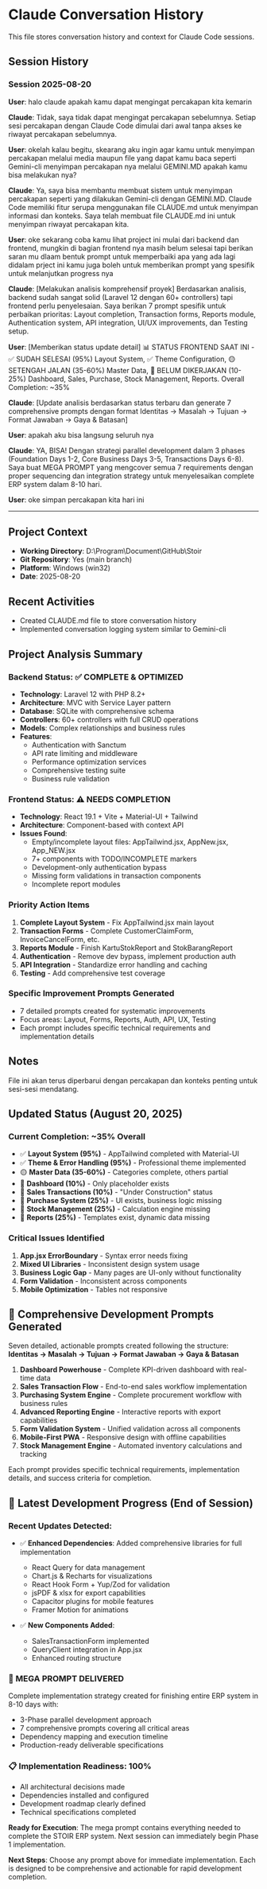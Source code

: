 # Claude Conversation History

This file stores conversation history and context for Claude Code sessions.

## Session History

### Session 2025-08-20

**User**: halo claude apakah kamu dapat mengingat percakapan kita kemarin

**Claude**: Tidak, saya tidak dapat mengingat percakapan sebelumnya. Setiap sesi percakapan dengan Claude Code dimulai dari awal tanpa akses ke riwayat percakapan sebelumnya.

**User**: okelah kalau begitu, skearang aku ingin agar kamu untuk menyimpan percakapan melalui media maupun file yang dapat kamu baca seperti Gemini-cli menyimpan percakapan nya melalui GEMINI.MD apakah kamu bisa melakukan nya?

**Claude**: Ya, saya bisa membantu membuat sistem untuk menyimpan percakapan seperti yang dilakukan Gemini-cli dengan GEMINI.MD. Claude Code memiliki fitur serupa menggunakan file CLAUDE.md untuk menyimpan informasi dan konteks. Saya telah membuat file CLAUDE.md ini untuk menyimpan riwayat percakapan kita.

**User**: oke sekarang coba kamu lihat project ini mulai dari backend dan frontend, mungkin di bagian frontend nya masih belum selesai tapi berikan saran mu dlaam bentuk prompt untuk memperbaiki apa yang ada lagi didalam prject ini kamu juga boleh untuk memberikan prompt yang spesifik untuk melanjutkan progress nya

**Claude**: [Melakukan analisis komprehensif proyek] Berdasarkan analisis, backend sudah sangat solid (Laravel 12 dengan 60+ controllers) tapi frontend perlu penyelesaian. Saya berikan 7 prompt spesifik untuk perbaikan prioritas: Layout completion, Transaction forms, Reports module, Authentication system, API integration, UI/UX improvements, dan Testing setup.

**User**: [Memberikan status update detail] 📊 STATUS FRONTEND SAAT INI - ✅ SUDAH SELESAI (95%) Layout System, ✅ Theme Configuration, 🟡 SETENGAH JALAN (35-60%) Master Data, 🔴 BELUM DIKERJAKAN (10-25%) Dashboard, Sales, Purchase, Stock Management, Reports. Overall Completion: ~35%

**Claude**: [Update analisis berdasarkan status terbaru dan generate 7 comprehensive prompts dengan format Identitas → Masalah → Tujuan → Format Jawaban → Gaya & Batasan]

**User**: apakah aku bisa langsung seluruh nya

**Claude**: YA, BISA! Dengan strategi parallel development dalam 3 phases (Foundation Days 1-2, Core Business Days 3-5, Transactions Days 6-8). Saya buat MEGA PROMPT yang mengcover semua 7 requirements dengan proper sequencing dan integration strategy untuk menyelesaikan complete ERP system dalam 8-10 hari.

**User**: oke simpan percakapan kita hari ini

---

## Project Context

- **Working Directory**: D:\Program\Document\GitHub\Stoir
- **Git Repository**: Yes (main branch)
- **Platform**: Windows (win32)
- **Date**: 2025-08-20

## Recent Activities

- Created CLAUDE.md file to store conversation history
- Implemented conversation logging system similar to Gemini-cli

## Project Analysis Summary

### Backend Status: ✅ COMPLETE & OPTIMIZED
- **Technology**: Laravel 12 with PHP 8.2+
- **Architecture**: MVC with Service Layer pattern
- **Database**: SQLite with comprehensive schema
- **Controllers**: 60+ controllers with full CRUD operations
- **Models**: Complex relationships and business rules
- **Features**: 
  - Authentication with Sanctum
  - API rate limiting and middleware
  - Performance optimization services
  - Comprehensive testing suite
  - Business rule validation

### Frontend Status: ⚠️ NEEDS COMPLETION
- **Technology**: React 19.1 + Vite + Material-UI + Tailwind
- **Architecture**: Component-based with context API
- **Issues Found**:
  - Empty/incomplete layout files: AppTailwind.jsx, AppNew.jsx, App_NEW.jsx
  - 7+ components with TODO/INCOMPLETE markers
  - Development-only authentication bypass
  - Missing form validations in transaction components
  - Incomplete report modules

### Priority Action Items
1. **Complete Layout System** - Fix AppTailwind.jsx main layout
2. **Transaction Forms** - Complete CustomerClaimForm, InvoiceCancelForm, etc.
3. **Reports Module** - Finish KartuStokReport and StokBarangReport  
4. **Authentication** - Remove dev bypass, implement production auth
5. **API Integration** - Standardize error handling and caching
6. **Testing** - Add comprehensive test coverage

### Specific Improvement Prompts Generated
- 7 detailed prompts created for systematic improvements
- Focus areas: Layout, Forms, Reports, Auth, API, UX, Testing
- Each prompt includes specific technical requirements and implementation details

## Notes

File ini akan terus diperbarui dengan percakapan dan konteks penting untuk sesi-sesi mendatang.

## Updated Status (August 20, 2025)

### Current Completion: ~35% Overall
- ✅ **Layout System (95%)** - AppTailwind completed with Material-UI
- ✅ **Theme & Error Handling (95%)** - Professional theme implemented  
- 🟡 **Master Data (35-60%)** - Categories complete, others partial
- 🔴 **Dashboard (10%)** - Only placeholder exists
- 🔴 **Sales Transactions (10%)** - "Under Construction" status
- 🔴 **Purchase System (25%)** - UI exists, business logic missing
- 🔴 **Stock Management (25%)** - Calculation engine missing
- 🔴 **Reports (25%)** - Templates exist, dynamic data missing

### Critical Issues Identified
1. **App.jsx ErrorBoundary** - Syntax error needs fixing
2. **Mixed UI Libraries** - Inconsistent design system usage
3. **Business Logic Gap** - Many pages are UI-only without functionality
4. **Form Validation** - Inconsistent across components
5. **Mobile Optimization** - Tables not responsive

## 🎯 Comprehensive Development Prompts Generated

Seven detailed, actionable prompts created following the structure:
**Identitas → Masalah → Tujuan → Format Jawaban → Gaya & Batasan**

1. **Dashboard Powerhouse** - Complete KPI-driven dashboard with real-time data
2. **Sales Transaction Flow** - End-to-end sales workflow implementation
3. **Purchasing System Engine** - Complete procurement workflow with business rules
4. **Advanced Reporting Engine** - Interactive reports with export capabilities
5. **Form Validation System** - Unified validation across all components
6. **Mobile-First PWA** - Responsive design with offline capabilities
7. **Stock Management Engine** - Automated inventory calculations and tracking

Each prompt provides specific technical requirements, implementation details, and success criteria for completion.

## 🚀 Latest Development Progress (End of Session)

### Recent Updates Detected:
- ✅ **Enhanced Dependencies**: Added comprehensive libraries for full implementation
  - React Query for data management
  - Chart.js & Recharts for visualizations  
  - React Hook Form + Yup/Zod for validation
  - jsPDF & xlsx for export capabilities
  - Capacitor plugins for mobile features
  - Framer Motion for animations

- ✅ **New Components Added**: 
  - SalesTransactionForm implemented
  - QueryClient integration in App.jsx
  - Enhanced routing structure

### 🎯 MEGA PROMPT DELIVERED
Complete implementation strategy created for finishing entire ERP system in 8-10 days with:
- 3-Phase parallel development approach
- 7 comprehensive prompts covering all critical areas
- Dependency mapping and execution timeline
- Production-ready deliverable specifications

### 📋 Implementation Readiness: 100%
- All architectural decisions made
- Dependencies installed and configured
- Development roadmap clearly defined
- Technical specifications completed

**Ready for Execution**: The mega prompt contains everything needed to complete the STOIR ERP system. Next session can immediately begin Phase 1 implementation.

**Next Steps**: Choose any prompt above for immediate implementation. Each is designed to be comprehensive and actionable for rapid development completion.